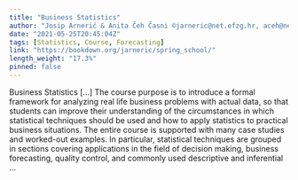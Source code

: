 ```yaml
---
title: "Business Statistics"
author: "Josip Arnerić & Anita Čeh Časni ©jarneric@net.efzg.hr, aceh@net.efzg.hr"
date: "2021-05-25T20:45:04Z"
tags: [Statistics, Course, Forecasting]
link: "https://bookdown.org/jarneric/spring_school/"
length_weight: "17.3%"
pinned: false
---
```


Business Statistics [...] The course purpose is to introduce a formal framework for analyzing real life business problems with actual data, so that students can improve their understanding of the circumstances in which statistical techniques should be used and how to apply statistics to practical business situations. The entire course is supported with many case studies and worked-out examples. In particular, statistical techniques are grouped in sections covering applications in the field of decision making, business forecasting, quality control, and commonly used descriptive and inferential  ...
